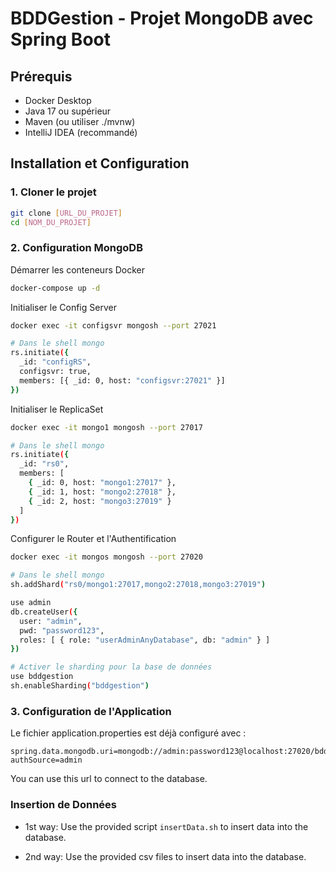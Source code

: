 # BDDGestion - Projet MongoDB avec Spring Boot

## Prérequis

- Docker Desktop
- Java 17 ou supérieur
- Maven (ou utiliser ./mvnw)
- IntelliJ IDEA (recommandé)

## Installation et Configuration

### 1. Cloner le projet

```bash
git clone [URL_DU_PROJET]
cd [NOM_DU_PROJET]
```

### 2. Configuration MongoDB

Démarrer les conteneurs Docker

```bash
docker-compose up -d
```

Initialiser le Config Server

```bash
docker exec -it configsvr mongosh --port 27021

# Dans le shell mongo
rs.initiate({
  _id: "configRS",
  configsvr: true,
  members: [{ _id: 0, host: "configsvr:27021" }]
})
```

Initialiser le ReplicaSet

```bash
docker exec -it mongo1 mongosh --port 27017

# Dans le shell mongo
rs.initiate({
  _id: "rs0",
  members: [
    { _id: 0, host: "mongo1:27017" },
    { _id: 1, host: "mongo2:27018" },
    { _id: 2, host: "mongo3:27019" }
  ]
})
```

Configurer le Router et l'Authentification

```bash
docker exec -it mongos mongosh --port 27020

# Dans le shell mongo
sh.addShard("rs0/mongo1:27017,mongo2:27018,mongo3:27019")

use admin
db.createUser({
  user: "admin",
  pwd: "password123",
  roles: [ { role: "userAdminAnyDatabase", db: "admin" } ]
})

# Activer le sharding pour la base de données
use bddgestion
sh.enableSharding("bddgestion")
```

### 3. Configuration de l'Application

Le fichier application.properties est déjà configuré avec :

```properties
spring.data.mongodb.uri=mongodb://admin:password123@localhost:27020/bddgestion?authSource=admin
```

You can use this url to connect to the database.

### Insertion de Données

- 1st way: Use the provided script `insertData.sh` to insert data into the database.

- 2nd way: Use the provided csv files to insert data into the database.

